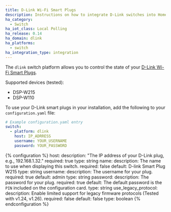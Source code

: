 ```yaml
---
title: D-Link Wi-Fi Smart Plugs
description: Instructions on how to integrate D-Link switches into Home Assistant.
ha_category:
  - Switch
ha_iot_class: Local Polling
ha_release: 0.14
ha_domain: dlink
ha_platforms:
  - switch
ha_integration_type: integration
---
```


The `dlink` switch platform allows you to control the state of your [D-Link Wi-Fi Smart Plugs](https://us.dlink.com/en/consumer/smart-plugs).

Supported devices (tested):

- DSP-W215
- DSP-W110

To use your D-Link smart plugs in your installation, add the following to your `configuration.yaml` file:

```yaml
# Example configuration.yaml entry
switch:
  - platform: dlink
    host: IP_ADRRESS
    username: YOUR_USERNAME
    password: YOUR_PASSWORD
```

{% configuration %}
host:
  description: "The IP address of your D-Link plug, e.g., 192.168.1.32."
  required: true
  type: string
name:
  description: The name to use when displaying this switch.
  required: false
  default: D-link Smart Plug W215
  type: string
username:
  description: The username for your plug.
  required: true
  default: admin
  type: string
password:
  description: The password for your plug.
  required: true
  default: The default password is the `PIN` included on the configuration card.
  type: string
use_legacy_protocol:
  description: Enable limited support for legacy firmware protocols (Tested with v1.24, v1.26).
  required: false
  default: false
  type: boolean
{% endconfiguration %}
